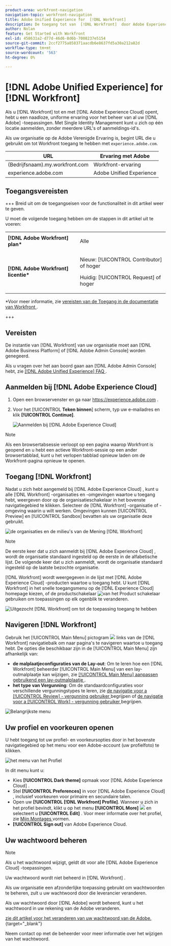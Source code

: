 ```yaml
---
product-area: workfront-navigation
navigation-topic: workfront-navigation
title: Adobe Unified Experience for  [!DNL Workfront]
description: De toegang tot van  [!DNL Workfront]  door Adobe Experience Cloud geeft u een naadloze, verenigde ervaring voor het beheren van al uw toepassingen van de Adobe.
author: Nolan
feature: Get Started with Workfront
exl-id: 458631a2-d77d-46d6-8d6b-7008237e5154
source-git-commit: 2ccf2775a858371aacdb6e8637fd5a30a212a82d
workflow-type: tm+mt
source-wordcount: '563'
ht-degree: 0%

---
```


# [!DNL Adobe Unified Experience] for [!DNL Workfront]

<!--Audited: 10/2024-->

Als u [!DNL Workfront] tot en met [!DNL Adobe Experience Cloud] opent, hebt u een naadloze, uniforme ervaring voor het beheer van al uw [!DNL Adobe] -toepassingen. Met Single Identity Management kunt u zich op één locatie aanmelden, zonder meerdere URL&#39;s of aanmeldings-id&#39;s.

Als uw organisatie op de Adobe Verenigde Ervaring is, begint URL die u gebruikt om tot Workfront toegang te hebben met `experience.adobe.com`.

| URL | Ervaring met Adobe |
|------------|------------|
| (Bedrijfsnaam).my.workfront.com | Workfront-ervaring |
| experience.adobe.com | Adobe Unified Experience |

## Toegangsvereisten

+++ Breid uit om de toegangseisen voor de functionaliteit in dit artikel weer te geven.

U moet de volgende toegang hebben om de stappen in dit artikel uit te voeren:

<table style="table-layout:auto"> 
 <col> 
 <col> 
 <tbody> 
  <tr> 
   <td role="rowheader"><strong>[!DNL Adobe Workfront] plan*</strong></td> 
   <td> <p>Alle</p> </td> 
  </tr> 
  <tr> 
   <td role="rowheader"><strong>[!DNL Adobe Workfront] licentie*</strong></td> 
   <td> <p>Nieuw: [!UICONTROL Contributor] of hoger</p> 
   <p>Huidig: [!UICONTROL Request] of hoger</p> </td> 
  </tr> 
 </tbody> 
</table>

*Voor meer informatie, zie [ vereisten van de Toegang in de documentatie van Workfront ](/help/quicksilver/administration-and-setup/add-users/access-levels-and-object-permissions/access-level-requirements-in-documentation.md).

+++

## Vereisten

De instantie van [!DNL Workfront] van uw organisatie moet aan [!DNL Adobe Business Platform] of [!DNL Adobe Admin Console] worden genegeerd.

Als u vragen over het aan boord gaan aan [!DNL Adobe Admin Console] hebt, zie [[!DNL Adobe Unified Experience]  FAQ ](/help/quicksilver/workfront-basics/navigate-workfront/workfront-navigation/unified-experience-faq.md/).

## Aanmelden bij [!DNL Adobe Experience Cloud]

1. Open een browservenster en ga naar <https://experience.adobe.com> .
1. Voor het [!UICONTROL **Teken binnen**] scherm, typ uw e-mailadres en klik **[!UICONTROL Continue]**.

   ![ Aanmelden bij [!DNL Adobe Experience Cloud]](assets/aec-login-page.png)

>[!NOTE]
>
>Als een browsertabsessie verloopt op een pagina waarop Workfront is geopend en u hebt een actieve Workfront-sessie op een ander browsertabblad, kunt u het verlopen tabblad opnieuw laden om de Workfront-pagina opnieuw te openen.

## Toegang [!DNL Workfront]

Nadat u zich hebt aangemeld bij [!DNL Adobe Experience Cloud] , kunt u alle [!DNL Workfront] -organisaties en -omgevingen waartoe u toegang hebt, weergeven door op de organisatieschakelaar in het bovenste navigatiegebied te klikken. Selecteer de [!DNL Workfront] -organisatie of -omgeving waarin u wilt werken. Omgevingen kunnen [!UICONTROL Preview] en [!UICONTROL Sandbox] bevatten als uw organisatie deze gebruikt.

![ de organisaties en de milieu&#39;s van de Mening [!DNL Workfront] ](assets/aec-view-all-orgs.png)

>[!NOTE]
>
>De eerste keer dat u zich aanmeldt bij [!DNL Adobe Experience Cloud] , wordt de organisatie standaard ingesteld op de eerste in de alfabetische lijst. De volgende keer dat u zich aanmeldt, wordt de organisatie standaard ingesteld op de laatste bezochte organisatie.

[!DNL Workfront] wordt weergegeven in de lijst met [!DNL Adobe Experience Cloud] -producten waartoe u toegang hebt. U kunt [!DNL Workfront] in het snelle toegangsmenu op de [!DNL Experience Cloud] homepage kiezen, of de productschakelaar ![ van het Product schakelaar ](assets/main-menu-icon.png) gebruiken om toepassingen op elk ogenblik te veranderen.

![ Uitgezocht [!DNL Workfront] om tot de toepassing ](assets/aec-product-switcher.png) toegang te hebben

## Navigeren [!DNL Workfront]

Gebruik het [!UICONTROL Main Menu] pictogram ![](assets/main-menu-icon-left-nav.png) links van de [!DNL Workfront] navigatiebalk om naar pagina&#39;s te navigeren waartoe u toegang hebt. De opties die beschikbaar zijn in de [!UICONTROL Main Menu] zijn afhankelijk van:

* **de malplaatjeconfiguraties van de Lay-out**: Om te leren hoe een [!DNL Workfront] beheerder [!UICONTROL Main Menu] van een lay-outmalplaatje kan wijzigen, zie [ [!UICONTROL Main Menu] aanpassen gebruikend een lay-outmalplaatje ](/help/quicksilver/administration-and-setup/customize-workfront/use-layout-templates/customize-main-menu.md).
* **het type van Vergunning**: Om de standaardconfiguraties voor verschillende vergunningstypes te leren, zie [ de navigatie voor a [!UICONTROL Review] - vergunning gebruiker ](/help/quicksilver/workfront-basics/navigate-workfront/workfront-navigation/reviewer-global-navigation-bar.md) begrijpen of [ de navigatie voor a [!UICONTROL Work] - vergunning gebruiker ](/help/quicksilver/workfront-basics/navigate-workfront/workfront-navigation/worker-global-navigation-bar.md) begrijpen.

![ Belangrijkste menu ](assets/main-menu-options-left-nav.png)

## Uw profiel en voorkeuren openen

U hebt toegang tot uw profiel- en voorkeursopties door in het bovenste navigatiegebied op het menu voor een Adobe-account (uw profielfoto) te klikken.

![ het menu van het Profiel ](assets/aec-profile-picture-menu.png)

In dit menu kunt u:

* Kies **[!UICONTROL Dark theme]** opmaak voor [!DNL Adobe Experience Cloud] .
* Stel **[!UICONTROL Preferences]** in voor [!DNL Adobe Experience Cloud] , inclusief voorkeuren voor primaire en secundaire talen.
* Open uw **[!UICONTROL [!DNL Workfront] Profile]**. Wanneer u zich in het profiel bevindt, klikt u op het menu **[!UICONTROL More]** ![](assets/more-icon.png) en selecteert u **[!UICONTROL Edit]** . Voor meer informatie over het profiel, zie [ Mijn Montages ](/help/quicksilver/workfront-basics/manage-your-account-and-profile/configuring-your-user-profile/configure-my-settings.md) vormen.
* **[!UICONTROL Sign out]** van Adobe Experience Cloud.

## Uw wachtwoord beheren

>[!NOTE]
>
>Als u het wachtwoord wijzigt, geldt dit voor alle [!DNL Adobe Experience Cloud] -toepassingen.

Uw wachtwoord wordt niet beheerd in [!DNL Workfront] .

Als uw organisatie een afzonderlijke toepassing gebruikt om wachtwoorden te beheren, zult u uw wachtwoord door die leverancier veranderen.

Als uw wachtwoord door [!DNL Adobe] wordt beheerd, kunt u het wachtwoord in uw rekening van de Adobe veranderen.

[ zie dit artikel voor het veranderen van uw wachtwoord van de Adobe.](https://helpx.adobe.com/manage-account/using/change-or-reset-password.html) {target="_blank"}

Neem contact op met de beheerder voor meer informatie over het wijzigen van het wachtwoord.


